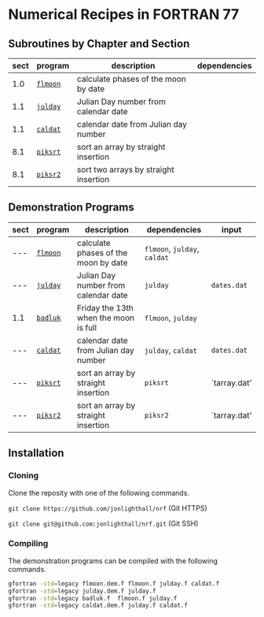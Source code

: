 # Numerical Recipes in FORTRAN 77

## Subroutines by Chapter and Section

| sect | program              | description                           | dependencies |
| ---- | -------------------- | ------------------------------------  | -------------|
|  1.0 | [`flmoon`](flmoon.f) | calculate phases of the moon by date  |
|  1.1 | [`julday`](julday.f) | Julian Day number from calendar date  |
|  1.1 | [`caldat`](caldat.f) | calendar date from Julian day number  |
|  8.1 | [`piksrt`](piksrt.f) | sort an array by straight insertion   | 
|  8.1 | [`piksr2`](piksr2.f) | sort two arrays by straight insertion |

## Demonstration Programs

| sect | program                  | description                           | dependencies                 | input       |
| ---- | ------------------------ | ------------------------------------- | -----------------------------| ----------- |
|  --- | [`flmoon`](flmoon.dem.f) | calculate phases of the moon by date  | `flmoon`, `julday`, `caldat` |             |
|  --- | [`julday`](julday.dem.f) | Julian Day number from calendar date  | `julday`                     | `dates.dat` |
|  1.1 | [`badluk`](badluk.f)     | Friday the 13th when the moon is full | `flmoon`, `julday`           |             |
|  --- | [`caldat`](caldat.dem.f) | calendar date from Julian day number  | `julday`, `caldat`           | `dates.dat` |
|  --- | [`piksrt`](piksrt.dem.f) | sort an array by straight insertion   | `piksrt`                     | `tarray.dat'|
|  --- | [`piksr2`](piksr2.dem.f) | sort an array by straight insertion   | `piksr2`                     | `tarray.dat'|

## Installation
### Cloning
Clone the reposity with one of the following commands.

`git clone https://github.com/jonlighthall/nrf` (Git HTTPS)

`git clone git@github.com:jonlighthall/nrf.git` (Git SSH)
### Compiling
The demonstration programs can be compiled with the following commands.
````bash
gfortran -std=legacy flmoon.dem.f flmoon.f julday.f caldat.f
gfortran -std=legacy julday.dem.f julday.f
gfortran -std=legacy badluk.f  flmoon.f julday.f
gfortran -std=legacy caldat.dem.f julday.f caldat.f

````
